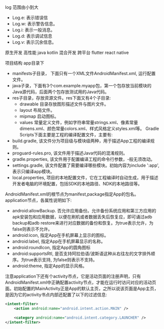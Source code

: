 


log 范围由小到大
* Log.e: 表示错误信
* Log.w: 表示警告信息。
* Log.i: 表示一般消息。
* Log.d: 表示调试信息
* Log.v: 表示沉余信息。


原生开发 高性能 java kotlin
混合开发 跨平台 flutter react native


项目结构
app目录下
* manifests子目录， 下面只有一个XML文件AndroidManifest.xml, 运行配置文件。
* java子录，下面有3个com.example.myapp包，第一个包存放当前模块的Java源代码，后面两个包存放测试用的Java代码。
* res子目录，存放资源文件。res下面又有4个子目录:
	* drawable 目录存放图形描述文件与图片文件。
	* layout 布局文件。
	* mipmap 启动图标。
	* values 常量定义文件，例如字符串常量strings.xml、像素常量dimens.xml、颜色常量colors.xml、样式风格定义styles.xml等。
Gradle Scripts下面主要是工程的编译配置文件，主要有:
* build.gradle, 该文件分为项目级与模块级两种，用于描述App工程的编译规则。
* proguard-rules.pro, 该文件用于描述Java代码的混淆规则。
* gradle.properties, 该文件用于配置编译工程的命令行参数，-般无须改动。
* settings.gradle, 该文件配置了需要编译哪些模块。初始内容为include ':app',表示只编译app模块。
* local.properties, 项目的本地配置文件，它在工程编译时自动生成，用于描述开发者电脑的环境配置，包括SDK的本地路径、NDK的本地路径等。


AndroidManifest.xml的根节点为manifest,package指定App的包名。application节点，各属性说明如下:
* android:allowBackup. 否允许应用备份。允许备份系统应用和第三方应用的apk安装包和应用数据，以便在刷机或者数据丢失后恢复应，即可诵过adb backup和adb restore来进行对应数据的备份和恢复。为true表示允许，为false则表示不允许。
* android:icon, 指定App在手机屏幕上显示的图标。
* android:label, 指定App在手机屏幕显示的名称。
* android:roundIcon, 指定App的圆角图标
* android:supportsRtl, 是否支持阿拉伯语/波斯语这种从右往左的文字排外顺序。为true表示支持, 为false则表示不支持。
* android:theme, 指定App的显示风格。

注意application下还有个activity市点，它是活动页面的注册声明，只有AndroidManifest.xml中正确配置activity节点，才能在运行时访问对应的活动页面。初始配置的MainActivity正是App的默认主页，之所以说该页面是App主页，是因为它的activity书点内部还配置了以下的过滤信息:
```xml
<intent-filter>  
    <action android:name="android.intent.action.MAIN" />  
  
    <category android:name="android.intent.category.LAUNCHER" />  
</intent-filter>
```
